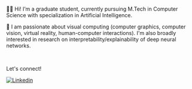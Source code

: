 <!--img
     align="left"
     alt="Nazia-Nafis-logo"
     src="https://github.com/nazianafis/nazianafis/blob/main/img/nn.png"
  />

<!--### NAZIA NAFIS>
<!--###### Machine Learning | Deep Learning>

<!----->

<br>

👋🏼 Hi! I’m a graduate student, currently pursuing M.Tech in Computer Science with specialization in Artificial Intelligence. 

🎨 I am passionate about visual computing (computer graphics, computer vision, virtual reality, human-computer interactions). I'm also broadly interested in research on interpretability/explainability of deep neural networks. 

<br>

Let's connect!

<a href="https://www.linkedin.com/in/nazianafis/">
  <img
    alt="Linkedin"
    src="https://img.shields.io/badge/linkedin-0077B5?logo=linkedin&logoColor=white&style=for-the-badge"
  />
</a>
